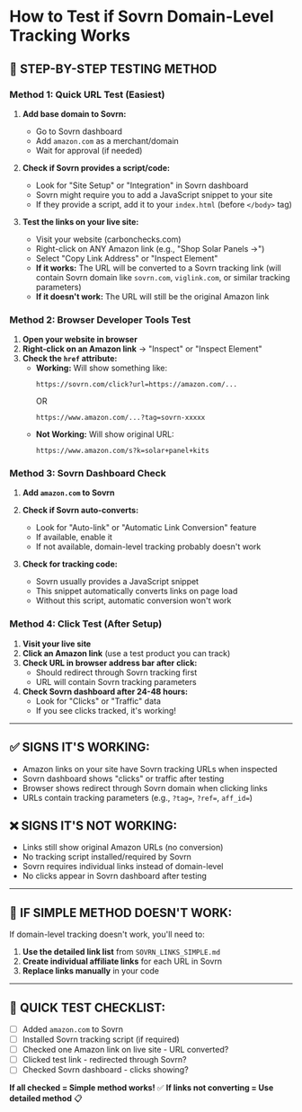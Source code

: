 # How to Test if Sovrn Domain-Level Tracking Works

## 🧪 STEP-BY-STEP TESTING METHOD

### Method 1: Quick URL Test (Easiest)

1. **Add base domain to Sovrn:**
   - Go to Sovrn dashboard
   - Add `amazon.com` as a merchant/domain
   - Wait for approval (if needed)

2. **Check if Sovrn provides a script/code:**
   - Look for "Site Setup" or "Integration" in Sovrn dashboard
   - Sovrn might require you to add a JavaScript snippet to your site
   - If they provide a script, add it to your `index.html` (before `</body>` tag)

3. **Test the links on your live site:**
   - Visit your website (carbonchecks.com)
   - Right-click on ANY Amazon link (e.g., "Shop Solar Panels →")
   - Select "Copy Link Address" or "Inspect Element"
   - **If it works:** The URL will be converted to a Sovrn tracking link (will contain Sovrn domain like `sovrn.com`, `viglink.com`, or similar tracking parameters)
   - **If it doesn't work:** The URL will still be the original Amazon link

### Method 2: Browser Developer Tools Test

1. **Open your website in browser**
2. **Right-click on an Amazon link** → "Inspect" or "Inspect Element"
3. **Check the `href` attribute:**
   - **Working:** Will show something like:
     ```
     https://sovrn.com/click?url=https://amazon.com/...
     ```
     OR
     ```
     https://www.amazon.com/...?tag=sovrn-xxxxx
     ```
   - **Not Working:** Will show original URL:
     ```
     https://www.amazon.com/s?k=solar+panel+kits
     ```

### Method 3: Sovrn Dashboard Check

1. **Add `amazon.com` to Sovrn**
2. **Check if Sovrn auto-converts:**
   - Look for "Auto-link" or "Automatic Link Conversion" feature
   - If available, enable it
   - If not available, domain-level tracking probably doesn't work

3. **Check for tracking code:**
   - Sovrn usually provides a JavaScript snippet
   - This snippet automatically converts links on page load
   - Without this script, automatic conversion won't work

### Method 4: Click Test (After Setup)

1. **Visit your live site**
2. **Click an Amazon link** (use a test product you can track)
3. **Check URL in browser address bar after click:**
   - Should redirect through Sovrn tracking first
   - URL will contain Sovrn tracking parameters
4. **Check Sovrn dashboard after 24-48 hours:**
   - Look for "Clicks" or "Traffic" data
   - If you see clicks tracked, it's working!

---

## ✅ SIGNS IT'S WORKING:

- Amazon links on your site have Sovrn tracking URLs when inspected
- Sovrn dashboard shows "clicks" or traffic after testing
- Browser shows redirect through Sovrn domain when clicking links
- URLs contain tracking parameters (e.g., `?tag=`, `?ref=`, `aff_id=`)

## ❌ SIGNS IT'S NOT WORKING:

- Links still show original Amazon URLs (no conversion)
- No tracking script installed/required by Sovrn
- Sovrn requires individual links instead of domain-level
- No clicks appear in Sovrn dashboard after testing

---

## 🔧 IF SIMPLE METHOD DOESN'T WORK:

If domain-level tracking doesn't work, you'll need to:

1. **Use the detailed link list** from `SOVRN_LINKS_SIMPLE.md`
2. **Create individual affiliate links** for each URL in Sovrn
3. **Replace links manually** in your code

---

## 📝 QUICK TEST CHECKLIST:

- [ ] Added `amazon.com` to Sovrn
- [ ] Installed Sovrn tracking script (if required)
- [ ] Checked one Amazon link on live site - URL converted?
- [ ] Clicked test link - redirected through Sovrn?
- [ ] Checked Sovrn dashboard - clicks showing?

**If all checked = Simple method works!** ✅
**If links not converting = Use detailed method** 📋

